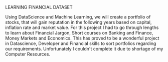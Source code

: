 LEARNING FINANCIAL DATASET

Using DataScience and Machine Learning, we will create a portfolio of stocks, that will gain reputation in the following years based on capital, inflation rate and market value. For this project I had to go through lengths to learn about Financial Jargon, Short courses on  Banking and Finance, Money Markets and Economics. This has proved to be a wonderful project in Datascience, Developer and Financial skills to sort portfolios regarding our requirements.
Unfortunately I couldn't complete it due to shortage of my Computer Resources.
